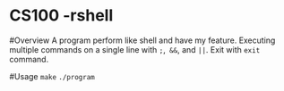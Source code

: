 # CS100 -rshell

#Overview
 A program perform like shell and have my feature. 
 Executing multiple commands on a single line with ```;```,``` &&```, and ```||```.
 Exit with ```exit``` command.

#Usage
 ```make``` 
 ```./program```
